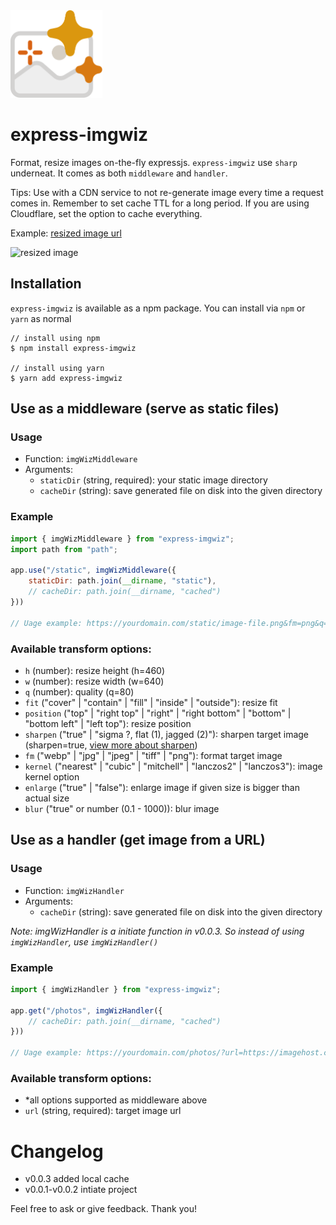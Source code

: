 <img src="imgwiz.svg" height="140"/>

# express-imgwiz

Format, resize images on-the-fly expressjs. `express-imgwiz` use `sharp` underneat. It comes as both `middleware` and `handler`.

Tips: Use with a CDN service to not re-generate image every time a request comes in. Remember to set cache TTL for a long period. If you are using Cloudflare, set the option to cache everything.

Example: [resized image url](https://wiz.saltar.co/photos/?url=https://i.imgur.com/MBDUWNw.jpg&sharpen=true&fm=webp&h=50)

![resized image](https://wiz.saltar.co/photos/?url=https://i.imgur.com/MBDUWNw.jpg&sharpen=true&fm=webp&h=50)


## Installation

`express-imgwiz` is available as a npm package. You can install via `npm` or `yarn` as normal

```ssh
// install using npm
$ npm install express-imgwiz

// install using yarn
$ yarn add express-imgwiz
```

## Use as a middleware (serve as static files)

### Usage

- Function: `imgWizMiddleware`
- Arguments:
    - `staticDir` (string, required): your static image directory 
    - `cacheDir` (string): save generated file on disk into the given directory

### Example

```js
import { imgWizMiddleware } from "express-imgwiz";
import path from "path";

app.use("/static", imgWizMiddleware({ 
    staticDir: path.join(__dirname, "static"),
    // cacheDir: path.join(__dirname, "cached")
}))

// Uage example: https://yourdomain.com/static/image-file.png&fm=png&q=80&sharpen=true
```

### Available transform options:

- `h` (number): resize height (h=460)
- `w` (number): resize width (w=640)
- `q` (number): quality (q=80)
- `fit` ("cover" | "contain" | "fill" | "inside" | "outside"): resize fit
- `position` ("top" | "right top" | "right" | "right bottom" | "bottom" | "bottom left" | "left top"): resize position
- `sharpen` ("true" | "sigma ?, flat (1), jagged (2)"): sharpen target image (sharpen=true, [view more about sharpen](https://sharp.pixelplumbing.com/en/stable/api-operation/#sharpen))
- `fm` ("webp" | "jpg" | "jpeg" | "tiff" | "png"): format target image
- `kernel` ("nearest" | "cubic" | "mitchell" | "lanczos2" | "lanczos3"): image kernel option
- `enlarge` ("true" | "false"): enlarge image if given size is bigger than actual size
- `blur` ("true" or number (0.1 - 1000)): blur image

## Use as a handler (get image from a URL)

### Usage

- Function: `imgWizHandler`
- Arguments:
    - `cacheDir` (string): save generated file on disk into the given directory

_Note: imgWizHandler is a initiate function in v0.0.3. So instead of using `imgWizHandler`, use `imgWizHandler()`_

### Example

```js
import { imgWizHandler } from "express-imgwiz";

app.get("/photos", imgWizHandler({
    // cacheDir: path.join(__dirname, "cached")
}))

// Uage example: https://yourdomain.com/photos/?url=https://imagehost.com/image-file.png&fm=png&q=80&sharpen=true
```

### Available transform options:

- *all options supported as middleware above
- `url` (string, required): target image url


# Changelog

- v0.0.3 added local cache
- v0.0.1-v0.0.2 intiate project

Feel free to ask or give feedback. Thank you!